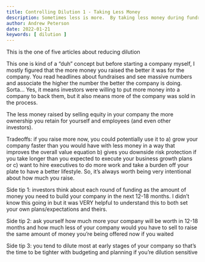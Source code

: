 ```yaml
---
title: Controlling Dilution 1 - Taking Less Money
description: Sometimes less is more.  By taking less money during fundraising you control more of the company.
author: Andrew Peterson
date: 2022-01-21
keywords: [ dilution ]
---
```

This is the one of five articles about reducing dilution 

This one is kind of a “duh” concept but before starting a company myself, I mostly figured that the more money you raised the better it was for the company. You read headlines about fundraises and see massive numbers and associate the higher the number the better the company is doing. Sorta… Yes, it means investors were willing to put more money into a company to back them, but it also means more of the company was sold in the process. 

The less money raised by selling equity in your company the more ownership you retain for yourself and employees (and even other investors).

Tradeoffs: if you raise more now, you could potentially use it to a) grow your company faster than you would have with less money in a way that improves the overall value equation b) gives you downside risk protection if you take longer than you expected to execute your business growth plans or c) want to hire executives to do more work and take a burden off your plate to have a better lifestyle. So, it’s always worth being very intentional about how much you raise. 

Side tip 1: investors think about each round of funding as the amount of money you need to build your company in the next 12-18 months. I didn’t know this going in but it was VERY helpful to understand this to both set your own plans/expectations and theirs. 

Side tip 2: ask yourself how much more your company will be worth in 12-18 months and how much less of your company would you have to sell to raise the same amount of money you’re being offered now if you waited 

Side tip 3: you tend to dilute most at early stages of your company so that’s the time to be tighter with budgeting and planning if you’re dilution sensitive

